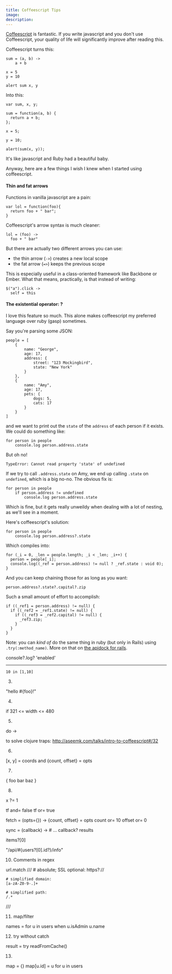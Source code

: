 ```yaml
---
title: Coffeescript Tips
image: 
description: 
---
```


[Coffeescript](http://coffeescript.org/) is fantastic. If you write javascript and you don't use Coffeescript, your quality of life will significantly improve after reading this.

Coffeescript turns this:

    sum = (a, b) ->
        a + b

    x = 5
    y = 10

    alert sum x, y

Into this:

    var sum, x, y;

    sum = function(a, b) {
      return a + b;
    };

    x = 5;

    y = 10;

    alert(sum(x, y));

It's like javascript and Ruby had a beautiful baby.

Anyway, here are a few things I wish I knew when I started using coffeescript.

#### Thin and fat arrows

Functions in vanilla javascript are a pain: 

    var lol = function(foo){
      return foo + " bar";
    }
    
Coffeescript's arrow syntax is much cleaner:

    lol = (foo) ->
      foo + " bar"

But there are actually two different arrows you can use: 

* the thin arrow (`->`) creates a new local scope
* the fat arrow (`=>`) keeps the previous scope

This is especially useful in a class-oriented framework like Backbone or Ember. What that means, practically, is that instead of writing:

    $("a").click ->
      self = this
      

#### The existential operator: ?

I love this feature so much. This alone makes coffeescript my preferred language over ruby (gasp) sometimes.

Say you're parsing some JSON:

    people = [
    	{
        	name: "George",
            age: 17,
            address: {
            	street: "123 Mockingbird",
                state: "New York"
            }
        },
        {
        	name: "Amy",
            age: 17,
            pets: {
            	dogs: 5,
                cats: 17
            }
        }
    ]

and we want to print out the `state` of the `address` of each person if it exists. We could do something like: 

    for person in people
    	console.log person.address.state

But oh no!

    TypeError: Cannot read property 'state' of undefined
    
If we try to call `.address.state` on Amy, we end up calling `.state` on `undefined`, which is a big no-no. The obvious fix is:

    for person in people
    	if person.address != undefined
			console.log person.address.state

Which is fine, but it gets really unweildy when dealing with a lot of nesting, as we'll see in a moment.

Here's coffeescript's solution:

    for person in people
		console.log person.address?.state    

Which compiles into:

    for (_i = 0, _len = people.length; _i < _len; _i++) {
      person = people[_i];
      console.log((_ref = person.address) != null ? _ref.state : void 0);
    }

And you can keep chaining those for as long as you want:

    person.address?.state?.capital?.zip

Such a small amount of effort to accomplish:

    if ((_ref1 = person.address) != null) {
      if ((_ref2 = _ref1.state) != null) {
        if ((_ref3 = _ref2.capital) != null) {
          _ref3.zip;
        }
      }
    }

Note: you can *kind of* do the same thing in ruby (but only in Rails) using `.try(:method_name)`. More on that on [the apidock for rails](http://apidock.com/rails/Object/try).

console?.log? 'enabled'


---


`10 in [1,10]`


3. 
"hello #{foo}!"

4. 

if 321 <= width <= 480

5.

do ->

to solve clojure traps: http://aseemk.com/talks/intro-to-coffeescript#/32

6. 

[x, y] = coords
and {count, offset} = opts

7. 

{
foo
bar
baz
}

8. 

x ?= 1


tf and= false
tf or= true

fetch = (opts={}) ->
    {count, offset} = opts
    count or= 10
    offset or= 0



sync = (callback) ->
    # ...
    callback? results

items?[0]

"/api/#{users?[0].id?}/info"

10. Comments in regex

url.match ///
    # absolute; SSL optional:
    https?://

    # simplified domain:
    [a-zA-Z0-9-.]+

    # simplified path:
    /.*
///

11. map/filter 

names =
  for u in users when u.isAdmin
    u.name

12. try without catch


result = try
    readFromCache()

13. 

map = {}
map[u.id] = u for u in users
